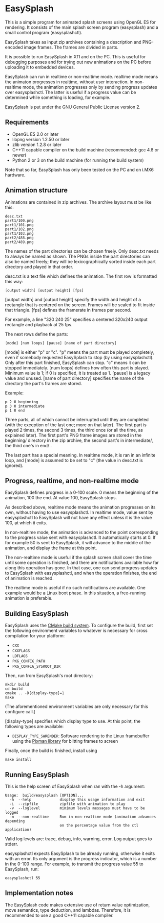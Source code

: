 EasySplash
==========

This is a simple program for animated splash screens using OpenGL ES for rendering. It consists
of the main splash screen program (easysplash) and a small control program (easysplashctl).

EasySplash takes as input zip archives containing a description and PNG-encoded image frames.
The frames are divided in parts.

It is possible to run EasySplash in X11 and on the PC. This is useful for debugging purposes
and for trying out new animations on the PC before uploading it to embedded devices.

EasySplash can run in realtime or non-realtime mode. realtime mode means the animaton progresses
in realtime, without user interaction. In non-realtime mode, the animation progresses only by
sending progress updates over easysplashctl. The latter is useful if a progress value can be
determined while something is loading, for example.

EasySplash is put under the GNU General Public License version 2.


Requirements
------------

* OpenGL ES 2.0 or later
* libpng version 1.2.50 or later
* zlib version 1.2.8 or later
* C++11 capable compiler on the build machine (recommended: gcc 4.8 or newer)
* Python 2 or 3 on the build machine (for running the build system)

Note that so far, EasySplash has only been tested on the PC and on i.MX6 hardware.


Animation structure
-------------------

Animations are contained in zip archives. The archive layout must be like this:

    desc.txt
    part1/100.png
    part1/101.png
    part1/102.png
    part1/103.png
    part2/488.png
    part2/489.png

The names of the part directories can be chosen freely. Only desc.txt needs to always be
named as shown. The PNGs inside the part directories can also be named freely; they will
be lexicographically sorted inside each part directory and played in that order.

desc.txt is a text file which defines the animation.
The first row is formatted this way:

    [output width] [output height] [fps]

[output width] and [output height] specify the width and height of a rectangle that is
centered on the screen. Frames will be scaled to fit inside that triangle. [fps] defines
the framerate in frames per second.

For example, a line "320 240 25" specifies a centered 320x240 output rectangle and
playback at 25 fps.

The next rows define the parts:

    [mode] [num loops] [pause] [name of part directory]

[mode] is either "p" or "c". "p" means the part must be played completely, even if
somebody requested EasySplash to stop (by using easysplashctl). Only after this
part finished, EasySplash can stop. "c" means it can be stopped immediately.
[num loops] defines how often this part is played. Minimum value is 1; if 0 is
specified, it is treated as 1.
[pause] is a legacy value and unused.
[name of part directory] specifies the name of the directory the part's frames are stored.

Example:

    p 2 0 beginning
    p 3 0 intermediate
    p 1 0 end

Three parts, all of which cannot be interrupted until they are completed (with the
exception of the last one; more on that later). The first part is played 2 times,
the second 3 times, the third once (or all the time, as explained later).
The first part's PNG frame images are stored in the beginning/ directory in the
zip archive, the second part's in intermediate/, the third one's in end/ .

The last part has a special meaning. In realtime mode, it is ran in an infinite
loop, and [mode] is assumed to be set to "c" (the value in desc.txt is ignored).


Progress, realtime, and non-realtime mode
-----------------------------------------

EasySplash defines progress in a 0-100 scale. 0 means the beginning of the animation,
100 the end. At value 100, EasySplash stops.

As described above, realtime mode means the animation progresses on its own, without
having to use easysplashctl. In realtime mode, value sent by easysplashctl to
EasySplash will not have any effect unless it is the value 100, at which it exits.

In non-realtime mode, the animation is advanced to the point corresponding to the
progress value sent with easysplashctl. It automatically starts at 0. If for
example 50 is sent to EasySplash, it will advance to the middle of the animation,
and display the frame at this point.

The non-realtime mode is useful if the splash screen shall cover the time until some
operation is finished, and there are notifications available how far along this
operation has gone. In that case, one can send progress updates to EasySplash with
easysplashctl, and when the operation finishes, the end of animation is reached.

The realtime mode is useful if no such notifications are available. One example would
be a Linux boot phase. In this situation, a free-running animation is preferable.


Building EasySplash
-------------------

EasySplash uses the [CMake build system](http://www.cmake.org/). 
To configure the build, first set the following environment variables to whatever is
necessary for cross compilation for your platform:

* `CXX`
* `CXXFLAGS`
* `LDFLAGS`
* `PKG_CONFIG_PATH`
* `PKG_CONFIG_SYSROOT_DIR`

Then, run from EasySplash's root directory:

    mkdir build
    cd build
    cmake .. -D[display-type]=1
    make

(The aforementioned environment variables are only necessary for this configure call.)

[display-type] specifies which display type to use. At this point, the following types are available:

* `DISPLAY_TYPE_SWRENDER`: Software rendering to the Linux framebuffer using the
  [Pixman library](http://www.pixman.org/) for blitting frames to screen

Finally, once the build is finished, install using

    make install


Running EasySplash
------------------

This is the help screen of EasySplash when ran with the -h argument:

    Usage:  build/easysplash [OPTION]...
      -h  --help             display this usage information and exit
      -i  --zipfile          zipfile with animation to play
      -v  --loglevel         minimum levels messages must have to be logged
      -n  --non-realtime     Run in non-realtime mode (animation advances depending
                             on the percentage value from the ctl application)

Valid log levels are: trace, debug, info, warning, error. Log output goes to stderr.

easysplashctl expects EasySplash to be already running, otherwise it exits with
an error. Its only argument is the progress indicator, which is a number in the 0-100
range. For example, to transmit the progress value 55 to EasySplash, run:

    easysplashctl 55


Implementation notes
--------------------

The EasySplash code makes extensive use of return value optimization, move semantics,
type deduction, and lambdas. Therefore, it is recommended to use a good C++11 capable
compiler.

